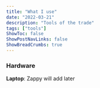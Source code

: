 ```yaml
---
title: "What I use"
date: "2022-03-21"
description: "Tools of the trade"
tags: ["tools"]
ShowToc: false
ShowPostNavLinks: false
ShowBreadCrumbs: true
---
```


### Hardware
**Laptop**: Zappy will add later

